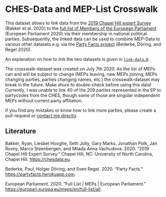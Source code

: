 CHES-Data and MEP-List Crosswalk
================

This dataset allows to link data from the [2019 Chapel Hill expert
Survey](https://www.chesdata.eu/2019-chapel-hill-expert-survey) (Bakker
et al. 2020) to the [full list of Members of the European
Parliament](https://www.europarl.europa.eu/meps/en/full-list/all)
(European Parliament 2020) via their membership in national political
parties. Subsequently, the linked data can be used to combine MEP-Data
to various other datasets e.g. via the [Party Facts
project](https://partyfacts.herokuapp.com/) (Bederke, Döring, and Regel
2020).

An explanation on how to link the two datasets is given in
[`link-data.R`](https://github.com/RStelzle/CHES-MEP-List-Crosswalk/blob/master/link-data.R).

The crosswalk-dataset was created on July 7th 2020. As the list of MEPs
can and will be subject to change (MEPs leaving, new MEPs joining, MEPs
changing parties, parties changing names, etc.) the crosswalk-dataset
may break in the future. Make shure to double-check before using this
data\! Currently, I was unable to link 40 of the 209 parties represented
in the EP to partycodes from the CHES, though some of those are singular
independent MEPs without current party affiliation.

If you find any mistakes or know how to link more parties, please create
a pull-request or [contact me
directly](mailto:robert.stelzle@yahoo.com).

## Literature

<div id="refs" class="references">

<div id="ref-bakker2019ChapelHill2020">

Bakker, Ryan, Liesbet Hooghe, Seth Jolly, Gary Marks, Jonathan Polk, Jan
Rovny, Marco Steenbergen, and Milada Anna Vachudova. 2020. “2019 Chapel
Hill Expert Survey.” Chapel Hill, NC: University of North Carolina,
Chapel Hill. https://chesdata.eu.

</div>

<div id="ref-bederkePartyFacts">

Bederke, Paul, Holger Döring, and Sven Regel. 2020. “Party Facts.”
https://partyfacts.herokuapp.com.

</div>

<div id="ref-europeanparliamentFullListMEPs2020">

European Parliament. 2020. “Full List | MEPs | European Parliament.”
https://europarl.europa.eu/meps/en/full-list/all.

</div>

</div>
